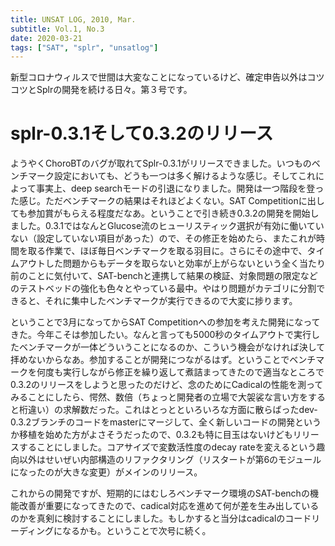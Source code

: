```yaml
---
title: UNSAT LOG, 2010, Mar.
subtitle: Vol.1, No.3
date: 2020-03-21
tags: ["SAT", "splr", "unsatlog"]
---
```

新型コロナウィルスで世間は大変なことになっているけど、確定申告以外はコツコツとSplrの開発を続ける日々。第３号です。

# splr-0.3.1そして0.3.2のリリース
ようやくChoroBTのバグが取れてSplr-0.3.1がリリースできました。いつものベンチマーク設定においても、どうも一つは多く解けるような感じ。そしてこれによって事実上、deep searchモードの引退になりました。開発は一つ階段を登った感じ。ただベンチマークの結果はそれほどよくない。SAT Competitionに出しても参加賞がもらえる程度だなあ。ということで引き続き0.3.2の開発を開始しました。0.3.1ではなんとGlucose流のヒューリスティック選択が有効に働いていない（設定していない項目があった）ので、その修正を始めたら、またこれが時間を取る作業で、ほぼ毎日ベンチマークを取る羽目に。さらにその途中で、タイムアウトした問題からもデータを取らないと効率が上がらないという全く当たり前のことに気付いて、SAT-benchと連携して結果の検証、対象問題の限定などのテストベッドの強化も色々とやっている最中。やはり問題がカテゴリに分割できると、それに集中したベンチマークが実行できるので大変に捗ります。

ということで3月になってからSAT Competitionへの参加を考えた開発になってきた。今年こそは参加したい。なんと言っても5000秒のタイムアウトで実行したベンチマークが一体どういうことになるのか、こういう機会がなければ決して拝めないからなあ。参加することが開発につながるはず。ということでベンチマークを何度も実行しながら修正を繰り返して煮詰まってきたので適当なところで0.3.2のリリースをしようと思ったのだけど、念のためにCadicalの性能を測ってみることにしたら、愕然、数倍（ちょっと開発者の立場で大袈裟な言い方をすると桁違い）の求解数だった。これはとっとといろいろな方面に散らばったdev-0.3.2ブランチのコードをmasterにマージして、全く新しいコードの開発というか移植を始めた方がよさそうだったので、0.3.2も特に目玉はないけどもリリースすることにしました。コアサイズで変数活性度のdecay rateを変えるという趣向以外はせいぜい内部構造のリファクタリング（リスタートが第6のモジュールになったのが大きな変更）がメインのリリース。

これからの開発ですが、短期的にはむしろベンチマーク環境のSAT-benchの機能改善が重要になってきたので、cadical対応を進めて何が差を生み出しているのかを真剣に検討することにしました。もしかすると当分はcadicalのコードリーディングになるかも。ということで次号に続く。
